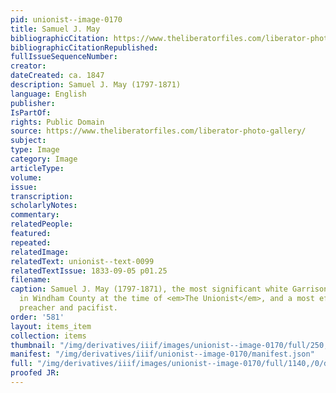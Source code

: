 ```yaml
---
pid: unionist--image-0170
title: Samuel J. May
bibliographicCitation: https://www.theliberatorfiles.com/liberator-photo-gallery/
bibliographicCitationRepublished: 
fullIssueSequenceNumber: 
creator: 
dateCreated: ca. 1847
description: Samuel J. May (1797-1871)
language: English
publisher: 
IsPartOf: 
rights: Public Domain
source: https://www.theliberatorfiles.com/liberator-photo-gallery/
subject: 
type: Image
category: Image
articleType: 
volume: 
issue: 
transcription: 
scholarlyNotes: 
commentary: 
relatedPeople: 
featured: 
repeated: 
relatedImage: 
relatedText: unionist--text-0099
relatedTextIssue: 1833-09-05 p01.25
filename: 
caption: Samuel J. May (1797-1871), the most significant white Garrisonian Abolitionist
  in Windham County at the time of <em>The Unionist</em>, and a most effective Unitarian
  preacher and pacifist.
order: '581'
layout: items_item
collection: items
thumbnail: "/img/derivatives/iiif/images/unionist--image-0170/full/250,/0/default.jpg"
manifest: "/img/derivatives/iiif/unionist--image-0170/manifest.json"
full: "/img/derivatives/iiif/images/unionist--image-0170/full/1140,/0/default.jpg"
proofed JR: 
---
```

